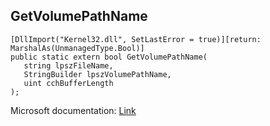 ## GetVolumePathName

```
[DllImport("Kernel32.dll", SetLastError = true)][return: MarshalAs(UnmanagedType.Bool)]
public static extern bool GetVolumePathName(
   string lpszFileName,
   StringBuilder lpszVolumePathName,
   uint cchBufferLength
);
```

Microsoft documentation: [Link](https://docs.microsoft.com/en-us/windows/win32/api/fileapi/nf-fileapi-getvolumepathnamew)
